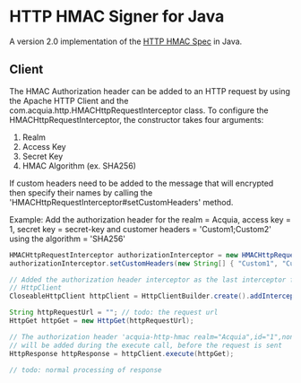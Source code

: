 # HTTP HMAC Signer for Java

A version 2.0 implementation of the [HTTP HMAC Spec](https://github.com/acquia/http-hmac-spec)
in Java.

## Client

The HMAC Authorization header can be added to an HTTP request by using the 
Apache HTTP Client and the com.acquia.http.HMACHttpRequestInterceptor class.
To configure the HMACHttpRequestInterceptor, the constructor takes four arguments:

1. Realm
2. Access Key
3. Secret Key
4. HMAC Algorithm (ex. SHA256)

If custom headers need to be added to the message that will encrypted then 
specify their names by calling the 'HMACHttpRequestInterceptor#setCustomHeaders'
method.

Example: Add the authorization header for the realm = Acquia, access key = 1, secret key = secret-key 
and customer headers = 'Custom1;Custom2' using the algorithm = 'SHA256'

```java
HMACHttpRequestInterceptor authorizationInterceptor = new HMACHttpRequestInterceptor("Acquia", "1", "secret-key", "SHA256");
authorizationInterceptor.setCustomHeaders(new String[] { "Custom1", "Custom2" } );

// Added the authorization header interceptor as the last interceptor for the 
// HttpClient
CloseableHttpClient httpClient = HttpClientBuilder.create().addInterceptorLast( authorizationInterceptor ).build();

String httpRequestUrl = ""; // todo: the request url
HttpGet httpGet = new HttpGet(httpRequestUrl);

// The authorization header 'acquia-http-hmac realm="Acquia",id="1",nonce="d1954337-5319-4821-8427-115542e08d10",version="2.0",headers="Custom1;Custom2",signature="W5PeGMxSItNerkNFqQMfYiJvH14WzVJMy54CPoTAYoI="' 
// will be added during the execute call, before the request is sent
HttpResponse httpResponse = httpClient.execute(httpGet); 

// todo: normal processing of response

```
